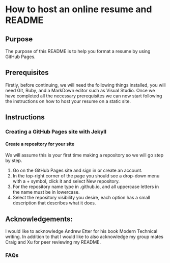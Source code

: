 # How to host an online resume and README

## Purpose

The purpose of this README is to help you format a resume by using GitHub Pages.

## Prerequisites

Firstly, before continuing, we will need the following things installed, you will need Git, Ruby, and a MarkDown editor such as Visual Studio.   Once we have completed all the necessary prerequisites we can now start following the instructions on how to host your resume on a static site.

## Instructions

### Creating a GitHub Pages site with Jekyll

#### Create a repository for your site
We will assume this is your first time making a repository so we will go step by step.

1. Go on the GitHub Pages site and sign in or create an account.
2. In the top-right corner of the page you should see a drop-down menu with a + symbol, click it and select New repository.
3. For the repository name type in <user>.github.io, and all uppercase letters in the name must be in lowercase.
4. Select the repository visibility you desire, each option has a small description that describes what it does.







## Acknowledgements: 
I would like to acknowledge Andrew Etter for his book Modern Technical writing. In addition to that I would like to also acknowledge my group mates  Craig and Xu for peer reviewing my README.

### FAQs













